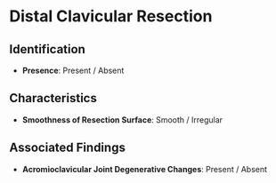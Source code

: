 # Distal Clavicular Resection

## Identification

- **Presence**: Present / Absent

## Characteristics

- **Smoothness of Resection Surface**: Smooth / Irregular

## Associated Findings

- **Acromioclavicular Joint Degenerative Changes**: Present / Absent
